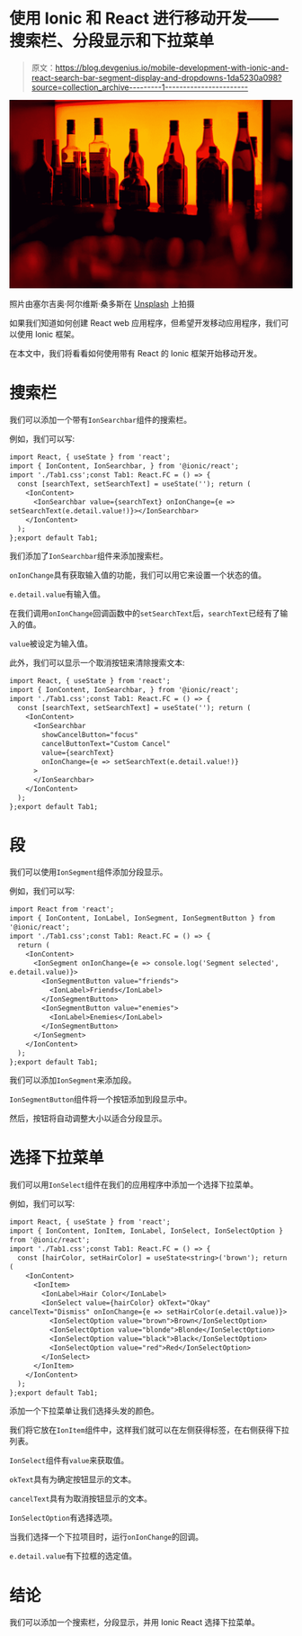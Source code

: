 # 使用 Ionic 和 React 进行移动开发——搜索栏、分段显示和下拉菜单

> 原文：<https://blog.devgenius.io/mobile-development-with-ionic-and-react-search-bar-segment-display-and-dropdowns-1da5230a098?source=collection_archive---------1----------------------->

![](img/7488456845e5677f90ddad6052b90f56.png)

照片由塞尔吉奥·阿尔维斯·桑多斯在 [Unsplash](https://unsplash.com?utm_source=medium&utm_medium=referral) 上拍摄

如果我们知道如何创建 React web 应用程序，但希望开发移动应用程序，我们可以使用 Ionic 框架。

在本文中，我们将看看如何使用带有 React 的 Ionic 框架开始移动开发。

# 搜索栏

我们可以添加一个带有`IonSearchbar`组件的搜索栏。

例如，我们可以写:

```
import React, { useState } from 'react';
import { IonContent, IonSearchbar, } from '@ionic/react';
import './Tab1.css';const Tab1: React.FC = () => {
  const [searchText, setSearchText] = useState(''); return (
    <IonContent>
      <IonSearchbar value={searchText} onIonChange={e => setSearchText(e.detail.value!)}></IonSearchbar>
    </IonContent>
  );
};export default Tab1;
```

我们添加了`IonSearchbar`组件来添加搜索栏。

`onIonChange`具有获取输入值的功能，我们可以用它来设置一个状态的值。

`e.detail.value`有输入值。

在我们调用`onIonChange`回调函数中的`setSearchText`后，`searchText`已经有了输入的值。

`value`被设定为输入值。

此外，我们可以显示一个取消按钮来清除搜索文本:

```
import React, { useState } from 'react';
import { IonContent, IonSearchbar, } from '@ionic/react';
import './Tab1.css';const Tab1: React.FC = () => {
  const [searchText, setSearchText] = useState(''); return (
    <IonContent>
      <IonSearchbar
        showCancelButton="focus"
        cancelButtonText="Custom Cancel"
        value={searchText}
        onIonChange={e => setSearchText(e.detail.value!)}
      >
      </IonSearchbar>
    </IonContent>
  );
};export default Tab1;
```

# 段

我们可以使用`IonSegment`组件添加分段显示。

例如，我们可以写:

```
import React from 'react';
import { IonContent, IonLabel, IonSegment, IonSegmentButton } from '@ionic/react';
import './Tab1.css';const Tab1: React.FC = () => {
  return (
    <IonContent>
      <IonSegment onIonChange={e => console.log('Segment selected', e.detail.value)}>
        <IonSegmentButton value="friends">
          <IonLabel>Friends</IonLabel>
        </IonSegmentButton>
        <IonSegmentButton value="enemies">
          <IonLabel>Enemies</IonLabel>
        </IonSegmentButton>
      </IonSegment>
    </IonContent>
  );
};export default Tab1;
```

我们可以添加`IonSegment`来添加段。

`IonSegmentButton`组件将一个按钮添加到段显示中。

然后，按钮将自动调整大小以适合分段显示。

# 选择下拉菜单

我们可以用`IonSelect`组件在我们的应用程序中添加一个选择下拉菜单。

例如，我们可以写:

```
import React, { useState } from 'react';
import { IonContent, IonItem, IonLabel, IonSelect, IonSelectOption } from '@ionic/react';
import './Tab1.css';const Tab1: React.FC = () => {
  const [hairColor, setHairColor] = useState<string>('brown'); return (
    <IonContent>
      <IonItem>
        <IonLabel>Hair Color</IonLabel>
        <IonSelect value={hairColor} okText="Okay" cancelText="Dismiss" onIonChange={e => setHairColor(e.detail.value)}>
          <IonSelectOption value="brown">Brown</IonSelectOption>
          <IonSelectOption value="blonde">Blonde</IonSelectOption>
          <IonSelectOption value="black">Black</IonSelectOption>
          <IonSelectOption value="red">Red</IonSelectOption>
        </IonSelect>
      </IonItem>
    </IonContent>
  );
};export default Tab1;
```

添加一个下拉菜单让我们选择头发的颜色。

我们将它放在`IonItem`组件中，这样我们就可以在左侧获得标签，在右侧获得下拉列表。

`IonSelect`组件有`value`来获取值。

`okText`具有为确定按钮显示的文本。

`cancelText`具有为取消按钮显示的文本。

`IonSelectOption`有选择选项。

当我们选择一个下拉项目时，运行`onIonChange`的回调。

`e.detail.value`有下拉框的选定值。

# 结论

我们可以添加一个搜索栏，分段显示，并用 Ionic React 选择下拉菜单。